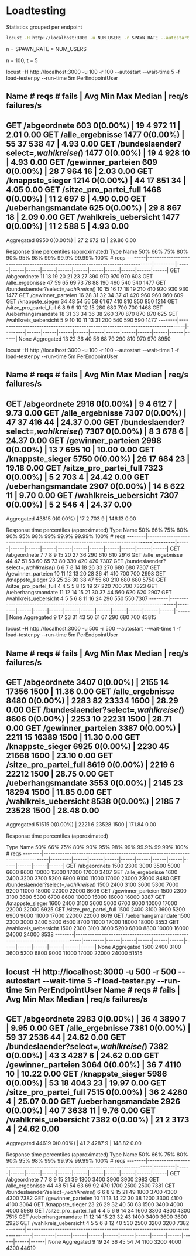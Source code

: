 # Loadtesting

Statistics grouped per endpoint
``` sh
locust -H http://localhost:3000 -u NUM_USERS -r SPAWN_RATE --autostart --wait-time WAIT_TIME -f load-tester.py PerEndpointUser
```

n = SPAWN_RATE = NUM_USERS

n = 100, t = 5

locust -H http://localhost:3000 -u 100 -r 100 --autostart --wait-time 5 -f load-tester.py --run-time 5m PerEndpointUser

 Name                                                                              # reqs      # fails  |     Avg     Min     Max  Median  |   req/s failures/s
----------------------------------------------------------------------------------------------------------------------------------------------------------------
 GET /abgeordnete                                                                     603     0(0.00%)  |      19       4     972      11  |    2.01    0.00
 GET /alle_ergebnisse                                                                1477     0(0.00%)  |      55      37     538      47  |    4.93    0.00
 GET /bundeslaender?select=*,wahlkreise(*)                                           1477     0(0.00%)  |      19       4     928      10  |    4.93    0.00
 GET /gewinner_parteien                                                               609     0(0.00%)  |      28       7     964      16  |    2.03    0.00
 GET /knappste_sieger                                                                1214     0(0.00%)  |      44      17     851      34  |    4.05    0.00
 GET /sitze_pro_partei_full                                                          1468     0(0.00%)  |      11       2     697       6  |    4.90    0.00
 GET /ueberhangsmandate                                                               625     0(0.00%)  |      29       8     867      18  |    2.09    0.00
 GET /wahlkreis_uebersicht                                                           1477     0(0.00%)  |      11       2     588       5  |    4.93    0.00
----------------------------------------------------------------------------------------------------------------------------------------------------------------
 Aggregated                                                                          8950     0(0.00%)  |      27       2     972      13  |   29.86    0.00

Response time percentiles (approximated)
 Type     Name                                                                                  50%    66%    75%    80%    90%    95%    98%    99%  99.9% 99.99%   100% # reqs
--------|--------------------------------------------------------------------------------|---------|------|------|------|------|------|------|------|------|------|------|------|
 GET      /abgeordnete                                                                           11     18     19     20     21     23     27    390    970    970    970    603
 GET      /alle_ergebnisse                                                                       47     59     65     69     73     78     88    190    490    540    540   1477
 GET      /bundeslaender?select=*,wahlkreise(*)                                                  10     15     16     17     18     19    210    410    920    930    930   1477
 GET      /gewinner_parteien                                                                     16     28     31     32     34     37     41    420    960    960    960    609
 GET      /knappste_sieger                                                                       34     48     54     56     58     61     67    410    810    850    850   1214
 GET      /sitze_pro_partei_full                                                                  6      8      9      9     10     12     15    280    680    700    700   1468
 GET      /ueberhangsmandate                                                                     18     31     33     34     36     38    260    370    870    870    870    625
 GET      /wahlkreis_uebersicht                                                                   5      9     10     10     11     13     31    200    540    590    590   1477
--------|--------------------------------------------------------------------------------|---------|------|------|------|------|------|------|------|------|------|------|------|
 None     Aggregated                                                                             13     22     36     40     56     68     79    290    810    970    970   8950



locust -H http://localhost:3000 -u 100 -r 100 --autostart --wait-time 1 -f load-tester.py --run-time 5m PerEndpointUser

 Name                                                                              # reqs      # fails  |     Avg     Min     Max  Median  |   req/s failures/s
----------------------------------------------------------------------------------------------------------------------------------------------------------------
 GET /abgeordnete                                                                    2916     0(0.00%)  |       9       4     612       7  |    9.73    0.00
 GET /alle_ergebnisse                                                                7307     0(0.00%)  |      47      37     416      44  |   24.37    0.00
 GET /bundeslaender?select=*,wahlkreise(*)                                           7307     0(0.00%)  |       8       3     678       6  |   24.37    0.00
 GET /gewinner_parteien                                                              2998     0(0.00%)  |      13       7     695      10  |   10.00    0.00
 GET /knappste_sieger                                                                5750     0(0.00%)  |      26      17     684      23  |   19.18    0.00
 GET /sitze_pro_partei_full                                                          7323     0(0.00%)  |       5       2     703       4  |   24.42    0.00
 GET /ueberhangsmandate                                                              2907     0(0.00%)  |      14       8     622      11  |    9.70    0.00
 GET /wahlkreis_uebersicht                                                           7307     0(0.00%)  |       5       2     546       4  |   24.37    0.00
----------------------------------------------------------------------------------------------------------------------------------------------------------------
 Aggregated                                                                         43815     0(0.00%)  |      17       2     703       9  |  146.13    0.00

Response time percentiles (approximated)
 Type     Name                                                                                  50%    66%    75%    80%    90%    95%    98%    99%  99.9% 99.99%   100% # reqs
--------|--------------------------------------------------------------------------------|---------|------|------|------|------|------|------|------|------|------|------|------|
 GET      /abgeordnete                                                                            7      7      8      9     15     20     27     36    290    610    610   2916
 GET      /alle_ergebnisse                                                                       44     47     51     53     60     65     73     80    330    420    420   7307
 GET      /bundeslaender?select=*,wahlkreise(*)                                                   6      6      7      8     14     18     26     33    270    680    680   7307
 GET      /gewinner_parteien                                                                     10     11     12     13     20     28     36     41    410    700    700   2998
 GET      /knappste_sieger                                                                       23     25     28     30     38     47     55     60    210    680    680   5750
 GET      /sitze_pro_partei_full                                                                  4      4      5      5      8     12     19     27    220    700    700   7323
 GET      /ueberhangsmandate                                                                     11     12     14     15     21     30     37     44    560    620    620   2907
 GET      /wahlkreis_uebersicht                                                                   4      5      5      6      8     11     16     24    290    550    550   7307
--------|--------------------------------------------------------------------------------|---------|------|------|------|------|------|------|------|------|------|------|------|
 None     Aggregated                                                                              9     17     23     31     43     50     61     67    290    680    700  43815


locust -H http://localhost:3000 -u 500 -r 500 --autostart --wait-time 1 -f load-tester.py --run-time 5m PerEndpointUser

 Name                                                                              # reqs      # fails  |     Avg     Min     Max  Median  |   req/s failures/s
----------------------------------------------------------------------------------------------------------------------------------------------------------------
 GET /abgeordnete                                                                    3407     0(0.00%)  |    2155      14   17356    1500  |   11.36    0.00
 GET /alle_ergebnisse                                                                8480     0(0.00%)  |    2283      82   23334    1600  |   28.29    0.00
 GET /bundeslaender?select=*,wahlkreise(*)                                           8606     0(0.00%)  |    2253      10   22231    1500  |   28.71    0.00
 GET /gewinner_parteien                                                              3387     0(0.00%)  |    2211      15   16389    1500  |   11.30    0.00
 GET /knappste_sieger                                                                6925     0(0.00%)  |    2230      45   21668    1600  |   23.10    0.00
 GET /sitze_pro_partei_full                                                          8619     0(0.00%)  |    2219       6   22212    1500  |   28.75    0.00
 GET /ueberhangsmandate                                                              3553     0(0.00%)  |    2145      23   18294    1500  |   11.85    0.00
 GET /wahlkreis_uebersicht                                                           8538     0(0.00%)  |    2185       7   23528    1500  |   28.48    0.00
----------------------------------------------------------------------------------------------------------------------------------------------------------------
 Aggregated                                                                         51515     0(0.00%)  |    2221       6   23528    1500  |  171.84    0.00

Response time percentiles (approximated)

 Type     Name                                                                                  50%    66%    75%    80%    90%    95%    98%    99%  99.9% 99.99%   100% # reqs
--------|--------------------------------------------------------------------------------|---------|------|------|------|------|------|------|------|------|------|------|------|
 GET      /abgeordnete                                                                         1500   2300   3000   3500   5000   6600   8600  10000  15000  17000  17000   3407
 GET      /alle_ergebnisse                                                                     1600   2400   3200   3700   5200   6900   9100  11000  17000  23000  23000   8480
 GET      /bundeslaender?select=*,wahlkreise(*)                                                1500   2400   3100   3600   5300   7000   9200  11000  18000  22000  22000   8606
 GET      /gewinner_parteien                                                                   1500   2300   3100   3600   5300   6700   8600  10000  15000  16000  16000   3387
 GET      /knappste_sieger                                                                     1600   2400   3100   3600   5000   6700   9000  10000  17000  22000  22000   6925
 GET      /sitze_pro_partei_full                                                               1500   2400   3100   3600   5200   6900   9000  11000  17000  22000  22000   8619
 GET      /ueberhangsmandate                                                                   1500   2300   3000   3400   5200   6500   8700  11000  17000  18000  18000   3553
 GET      /wahlkreis_uebersicht                                                                1500   2300   3100   3600   5200   6800   8800  10000  16000  24000  24000   8538
--------|--------------------------------------------------------------------------------|---------|------|------|------|------|------|------|------|------|------|------|------|
 None     Aggregated                                                                           1500   2400   3100   3600   5200   6800   9000  11000  17000  22000  24000  51515



locust -H http://localhost:3000 -u 500 -r 500 --autostart --wait-time 5 -f load-tester.py --run-time 5m PerEndpointUser
 Name                                                                              # reqs      # fails  |     Avg     Min     Max  Median  |   req/s failures/s
----------------------------------------------------------------------------------------------------------------------------------------------------------------
 GET /abgeordnete                                                                    2983     0(0.00%)  |      36       4    3890       7  |    9.95    0.00
 GET /alle_ergebnisse                                                                7381     0(0.00%)  |      59      37    2536      44  |   24.62    0.00
 GET /bundeslaender?select=*,wahlkreise(*)                                           7382     0(0.00%)  |      43       3    4287       6  |   24.62    0.00
 GET /gewinner_parteien                                                              3064     0(0.00%)  |      36       7    4110      10  |   10.22    0.00
 GET /knappste_sieger                                                                5986     0(0.00%)  |      53      18    4043      23  |   19.97    0.00
 GET /sitze_pro_partei_full                                                          7515     0(0.00%)  |      36       2    4280       4  |   25.07    0.00
 GET /ueberhangsmandate                                                              2926     0(0.00%)  |      40       7    3638      11  |    9.76    0.00
 GET /wahlkreis_uebersicht                                                           7382     0(0.00%)  |      21       2    3173       4  |   24.62    0.00
----------------------------------------------------------------------------------------------------------------------------------------------------------------
 Aggregated                                                                         44619     0(0.00%)  |      41       2    4287       9  |  148.82    0.00

Response time percentiles (approximated)
 Type     Name                                                                                  50%    66%    75%    80%    90%    95%    98%    99%  99.9% 99.99%   100% # reqs
--------|--------------------------------------------------------------------------------|---------|------|------|------|------|------|------|------|------|------|------|------|
 GET      /abgeordnete                                                                            7      7      8      9     15     21     39   1300   3400   3900   3900   2983
 GET      /alle_ergebnisse                                                                       44     48     51     54     63     69     92    470   1700   2500   2500   7381
 GET      /bundeslaender?select=*,wahlkreise(*)                                                   6      6      8      9     15     21     49   1800   3700   4300   4300   7382
 GET      /gewinner_parteien                                                                     10     11     13     14     22     30     38   1200   3300   4100   4100   3064
 GET      /knappste_sieger                                                                       23     26     29     32     40     50     63   1500   3400   4000   4000   5986
 GET      /sitze_pro_partei_full                                                                  4      4      5      6      9     14     34   1600   3300   4300   4300   7515
 GET      /ueberhangsmandate                                                                     11     12     14     15     23     32     43   1400   3400   3600   3600   2926
 GET      /wahlkreis_uebersicht                                                                   4      5      5      6      8     12     40    530   2500   3200   3200   7382
--------|--------------------------------------------------------------------------------|---------|------|------|------|------|------|------|------|------|------|------|------|
 None     Aggregated                                                                              9     19     24     36     45     54     74   1100   3200   4000   4300  44619

